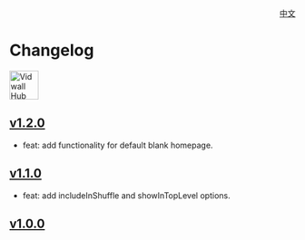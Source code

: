 <p align="right">
  <a href="./CHANGELOG.zh.md">中文</a>
</p>
<!--rehype:style=float: right; bottom: -36px; position: relative;-->

Changelog
===

<a target="_blank" href="https://github.com/jaywcjlove/vidwall-hub/releases/latest/" title="Vidwall Hub for macOS">
    <img alt="Vidwall Hub AppStore" src="https://jaywcjlove.github.io/sb/download/apple-download.svg" height="51">
</a>

## [v1.2.0](https://github.com/jaywcjlove/vidwall-hub/releases/tag/v1.2.0)

- feat: add functionality for default blank homepage.

## [v1.1.0](https://github.com/jaywcjlove/vidwall-hub/releases/tag/v1.1.0)

- feat: add includeInShuffle and showInTopLevel options.

## [v1.0.0](https://github.com/jaywcjlove/vidwall-hub/releases/tag/v1.0.0)